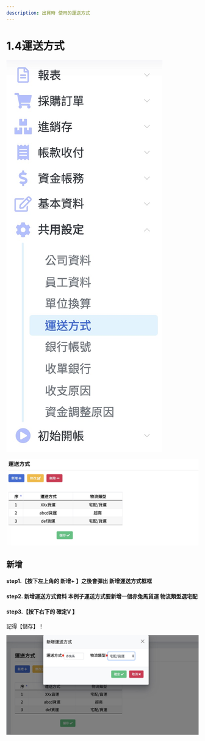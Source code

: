 ```yaml
---
description: 出貨時 使用的運送方式
---
```


# 1.4運送方式

![pic1.4.1&#x904B;&#x9001;&#x65B9;&#x5F0F;&#x76EE;&#x9304;&#x4F4D;&#x7F6E; &#x3010;&#x5171;&#x7528;&#x8A2D;&#x5B9A;&#x3011;-&amp;gt;&#x3010;&#x904B;&#x9001;&#x65B9;&#x5F0F;&#x3011;](../.gitbook/assets/jie-tu-20191129-xia-wu-10.14.54.jpg)

![pic1.4.2&#x904B;&#x9001;&#x65B9;&#x5F0F; &#x672C;&#x4F8B;&#x5B50;&#x8981;&#x65B0;&#x589E;&#x8D64;&#x5154;&#x99AC;&#x8CA8;&#x904B; &#x7269;&#x6D41;&#x985E;&#x578B;&#x662F;&#x8CA8;&#x904B;](../.gitbook/assets/jie-tu-20191129-xia-wu-10.18.42.jpg)

## 新增

#### step1.【按下左上角的 新增+ 】之後會彈出 新增運送方式框框

#### step2.  新增運送方式資料 本例子運送方式要新增一個赤兔馬貨運 物流類型選宅配

#### step3.【按下右下的 確定V 】

記得【儲存】！

![pic1.4.3&#x904B;&#x9001;&#x65B9;&#x5F0F;&#x65B0;&#x589E;](../.gitbook/assets/jie-tu-20191129-xia-wu-10.21.44.jpg)

